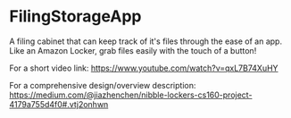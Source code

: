 # FilingStorageApp

A filing cabinet that can keep track of it's files through the ease of an app. Like an Amazon Locker, grab files easily with the touch of a button!

For a short video link: https://www.youtube.com/watch?v=qxL7B74XuHY

For a comprehensive design/overview description: https://medium.com/@jiazhenchen/nibble-lockers-cs160-project-4179a755d4f0#.vtj2onhwn
